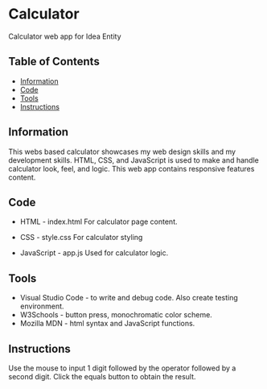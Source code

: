 # Calculator
Calculator web app for Idea Entity

## Table of Contents

* [Information](#information)
* [Code](#code)
* [Tools](#tools)
* [Instructions](#Instructions)

## Information

This webs based calculator showcases my web design skills and my development skills. HTML, CSS, and JavaScript is used to make and handle calculator look, feel, and logic. This web app contains responsive features content.

## Code

* HTML - index.html
For calculator page content.

* CSS - style.css
For calculator styling

* JavaScript - app.js
Used for calculator logic.

## Tools

* Visual Studio Code - to write and debug code. Also create testing environment.
* W3Schools - button press, monochromatic color scheme.
* Mozilla MDN - html syntax and JavaScript functions.

## Instructions
Use the mouse to input 1 digit followed by the operator followed by a second digit. Click the equals button to obtain the result. 
